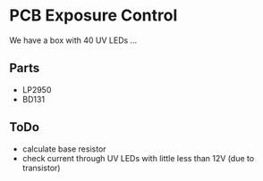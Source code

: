 PCB Exposure Control
====================
We have a box with 40 UV LEDs …

Parts
-----
* LP2950
* BD131

ToDo
----
* calculate base resistor
* check current through UV LEDs with little less than 12V (due to transistor)
